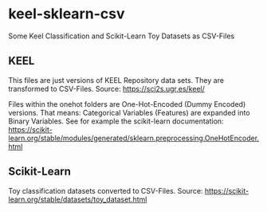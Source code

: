 # keel-sklearn-csv
Some Keel Classification and Scikit-Learn Toy Datasets as CSV-Files 

## KEEL
This files are just versions of KEEL Repository data sets. They are transformed to CSV-Files. 
Source: https://sci2s.ugr.es/keel/

Files within the onehot folders are One-Hot-Encoded (Dummy Encoded) versions. 
That means: Categorical Variables (Features) are expanded into Binary Variables. 
See for example the scikit-learn documentation: https://scikit-learn.org/stable/modules/generated/sklearn.preprocessing.OneHotEncoder.html

## Scikit-Learn

Toy classification datasets converted to CSV-Files.
Source: https://scikit-learn.org/stable/datasets/toy_dataset.html
